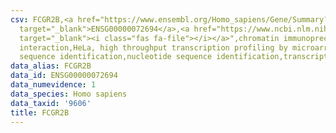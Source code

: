 ```yaml
---
csv: FCGR2B,<a href="https://www.ensembl.org/Homo_sapiens/Gene/Summary?db=core;g=ENSG00000072694"
  target="_blank">ENSG00000072694</a>,<a href="https://www.ncbi.nlm.nih.gov/pubmed/17216044"
  target="_blank"><i class="fas fa-file"></i></a>",chromatin immunoprecipitation assay,direct
  interaction,HeLa, high throughput transcription profiling by microarray,nucleotide
  sequence identification,nucleotide sequence identification,transcriptional regulation,
data_alias: FCGR2B
data_id: ENSG00000072694
data_numevidence: 1
data_species: Homo sapiens
data_taxid: '9606'
title: FCGR2B
---
```


